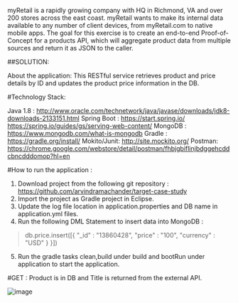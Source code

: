 myRetail is a rapidly growing company with HQ in Richmond, VA and over 200 stores across the east coast. myRetail wants to make its internal data available to any number of client devices, from myRetail.com to native mobile apps. 
The goal for this exercise is to create an end-to-end Proof-of-Concept for a products API, which will aggregate product data from multiple sources and return it as JSON to the caller. 

##SOLUTION:

About the application:
This RESTful service retrieves product and price details by ID and updates the product price information in the DB.

#Technology Stack:

Java 1.8 : http://www.oracle.com/technetwork/java/javase/downloads/jdk8-downloads-2133151.html
Spring Boot : https://start.spring.io/ https://spring.io/guides/gs/serving-web-content/
MongoDB : https://www.mongodb.com/what-is-mongodb
Gradle : https://gradle.org/install/
Mokito/Junit: http://site.mockito.org/
Postman: https://chrome.google.com/webstore/detail/postman/fhbjgbiflinjbdggehcddcbncdddomop?hl=en

#How to run the application :

1) Download project from the following git repository : https://github.com/arvindramachander/target-case-study
2) Import the project as Gradle project in Eclipse.
3) Update the log file location in application.properties and DB name in application.yml files.
4) Run the following DML Statement to insert data into MongoDB :
> db.price.insert([{ "_id" : "13860428", "price" : "100", "currency" : "USD" } }])
5) Run the gradle tasks clean,build under build and bootRun under application to start the application.

#GET : Product is in DB and Title is returned from the external API.

![image](https://user-images.githubusercontent.com/23511695/37050541-baa2a9f0-2139-11e8-9e1b-1acf80d6d4e1.png)



 
